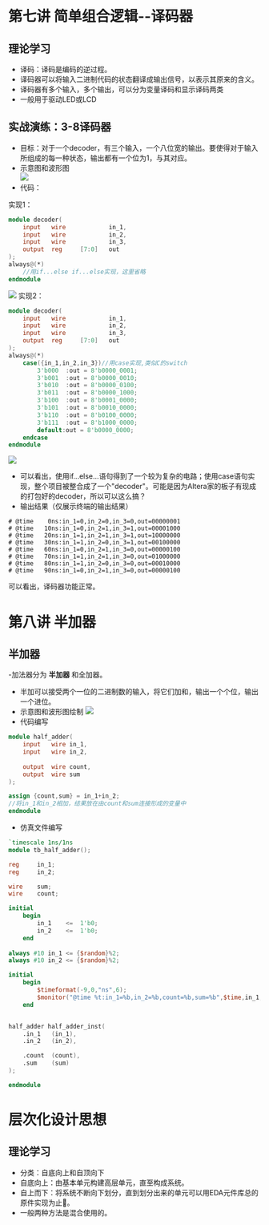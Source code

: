 # 第七讲 简单组合逻辑--译码器  
## 理论学习  
- 译码：译码是编码的逆过程。  
- 译码器可以将输入二进制代码的状态翻译成输出信号，以表示其原来的含义。  
- 译码器有多个输入，多个输出，可以分为变量译码和显示译码两类  
- 一般用于驱动LED或LCD  
## 实战演练：3-8译码器  
- 目标：对于一个decoder，有三个输入，一个八位宽的输出。要使得对于输入所组成的每一种状态，输出都有一个位为1，与其对应。  
- 示意图和波形图  
![](./res/0924_1.png)  
- 代码：  

实现1：
```Verilog
module decoder(
    input   wire            in_1,
    input   wire            in_2,
    input   wire            in_3,
    output  reg     [7:0]   out
);
always@(*)
    //用if...else if...else实现，这里省略
endmodule
```
![](./res/0924_2.png)
实现2：
```Verilog
module decoder(
    input   wire            in_1,
    input   wire            in_2,
    input   wire            in_3,
    output  reg     [7:0]   out
);
always@(*)
    case({in_1,in_2,in_3})//用case实现,类似C的switch
        3'b000	:out = 8'b0000_0001;
        3'b001	:out = 8'b0000_0010;
        3'b010	:out = 8'b0000_0100;
        3'b011	:out = 8'b0000_1000;
        3'b100	:out = 8'b0001_0000;
        3'b101	:out = 8'b0010_0000;
        3'b110	:out = 8'b0100_0000;
        3'b111	:out = 8'b1000_0000;
        default:out = 8'b0000_0000;
    endcase
endmodule
```
![](./res/0924_3.png)  
- 可以看出，使用if...else...语句得到了一个较为复杂的电路；使用case语句实现，整个项目被整合成了一个"decoder"。可能是因为Altera家的板子有现成的打包好的decoder，所以可以这么搞？  
- 输出结果（仅展示终端的输出结果）
```Transcript
# @time    0ns:in_1=0,in_2=0,in_3=0,out=00000001
# @time   10ns:in_1=0,in_2=1,in_3=1,out=00001000
# @time   20ns:in_1=1,in_2=1,in_3=1,out=10000000
# @time   30ns:in_1=1,in_2=0,in_3=1,out=00100000
# @time   60ns:in_1=0,in_2=1,in_3=0,out=00000100
# @time   70ns:in_1=1,in_2=1,in_3=0,out=01000000
# @time   80ns:in_1=1,in_2=0,in_3=0,out=00010000
# @time   90ns:in_1=0,in_2=1,in_3=0,out=00000100
```  
可以看出，译码器功能正常。  
# 第八讲 半加器  
## 半加器  
-加法器分为 __半加器__ 和全加器。  
- 半加可以接受两个一位的二进制数的输入，将它们加和，输出一个个位，输出一个进位。
- 示意图和波形图绘制
![](./res/0924_4.png)  
- 代码编写  
```Verilog
module half_adder(
    input   wire in_1,
    input   wire in_2,
    
    output  wire count,
    output  wire sum
);

assign {count,sum} = in_1+in_2;
//将in_1和in_2相加，结果放在由count和sum连接形成的变量中
endmodule
```  
- 仿真文件编写
```Verilog
`timescale 1ns/1ns
module tb_half_adder();

reg     in_1;
reg     in_2;

wire    sum;
wire    count;

initial
    begin
        in_1    <=  1'b0;
        in_2    <=  1'b0;
    end
    
always #10 in_1 <= {$random}%2;
always #10 in_2 <= {$random}%2;

initial
    begin
        $timeformat(-9,0,"ns",6);
        $monitor("@time %t:in_1=%b,in_2=%b,count=%b,sum=%b",$time,in_1,in_2,count,sum);
    end


half_adder half_adder_inst(
    .in_1   (in_1),
    .in_2   (in_2),

    .count  (count),
    .sum    (sum)
);

endmodule
```  

# 层次化设计思想 
## 理论学习
- 分类：自底向上和自顶向下  
- 自底向上：由基本单元构建高层单元，直至构成系统。  
- 自上而下：将系统不断向下划分，直到划分出来的单元可以用EDA元件库总的原件实现为止📍。  
- 一般两种方法是混合使用的。